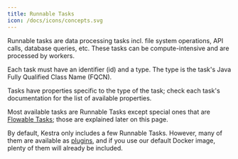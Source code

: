 ```yaml
---
title: Runnable Tasks
icon: /docs/icons/concepts.svg
---
```


Runnable tasks are data processing tasks incl. file system operations, API calls, database queries, etc. These tasks can be compute-intensive and are processed by workers.

Each task must have an identifier (id) and a type. The type is the task's Java Fully Qualified Class Name (FQCN).

Tasks have properties specific to the type of the task; check each task's documentation for the list of available properties.

Most available tasks are Runnable Tasks except special ones that are [Flowable Tasks](01.flowable-tasks); those are explained later on this page.

By default, Kestra only includes a few Runnable Tasks. However, many of them are available as [plugins](https://kestra.io/plugins), and if you use our default Docker image, plenty of them will already be included.